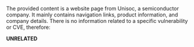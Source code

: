 The provided content is a website page from Unisoc, a semiconductor company. It mainly contains navigation links, product information, and company details. There is no information related to a specific vulnerability or CVE, therefore:

**UNRELATED**